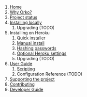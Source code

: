1. [Home](.)
1. [Why Orko?](Why-Orko)
1. [Project status](Project-status)
1. [Installing locally](Local-installation)
   1. Upgrading (TODO)
1. Installing on Heroku
   1. [Quick installer](One-click-installation-on-Heroku)
   1. [Manual install](Manual-installation-on-Heroku)
   1. [Hashing passwords](Hashing-Passwords)
   1. [Optional Heroku settings](Optional-Heroku-settings)
   1. Upgrading (TODO)
1. [User Guide](User-Guide)
   1. [Scripting](Scripting)
   1. Configuration Reference (TODO)
1. [Supporting the project](Supporting-The-Project)
1. [Contributing](Contributing)
1. [Developer Guide](Developer-guide)
